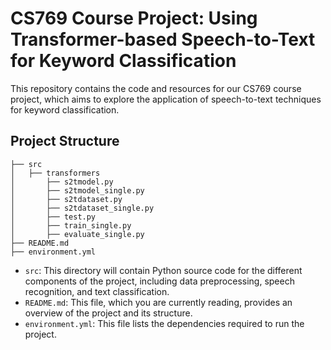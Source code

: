 # CS769 Course Project: Using Transformer-based Speech-to-Text for Keyword Classification

This repository contains the code and resources for our CS769 course project, which aims to explore the application of speech-to-text techniques for keyword classification.

## Project Structure

```
├── src
│   ├── transformers
│       ├── s2tmodel.py
│       ├── s2tmodel_single.py
│       ├── s2tdataset.py
│       ├── s2tdataset_single.py
│       ├── test.py
│       ├── train_single.py
│       ├── evaluate_single.py
├── README.md
├── environment.yml
```

- `src`: This directory will contain Python source code for the different components of the project, including data preprocessing, speech recognition, and text classification.
- `README.md`: This file, which you are currently reading, provides an overview of the project and its structure.
- `environment.yml`: This file lists the dependencies required to run the project.
